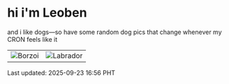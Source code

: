 # hi i'm Leoben

and i like dogs—so have some random dog pics that change whenever my CRON feels like it

|  |  |
|--------|----------|
| ![Borzoi](https://random-dog-vercel.vercel.app/api/random-borzoi?v=1758617765) | ![Labrador](https://random-dog-vercel.vercel.app/api/random-labrador?v=1758617765) |

Last updated: 2025-09-23 16:56 PHT
